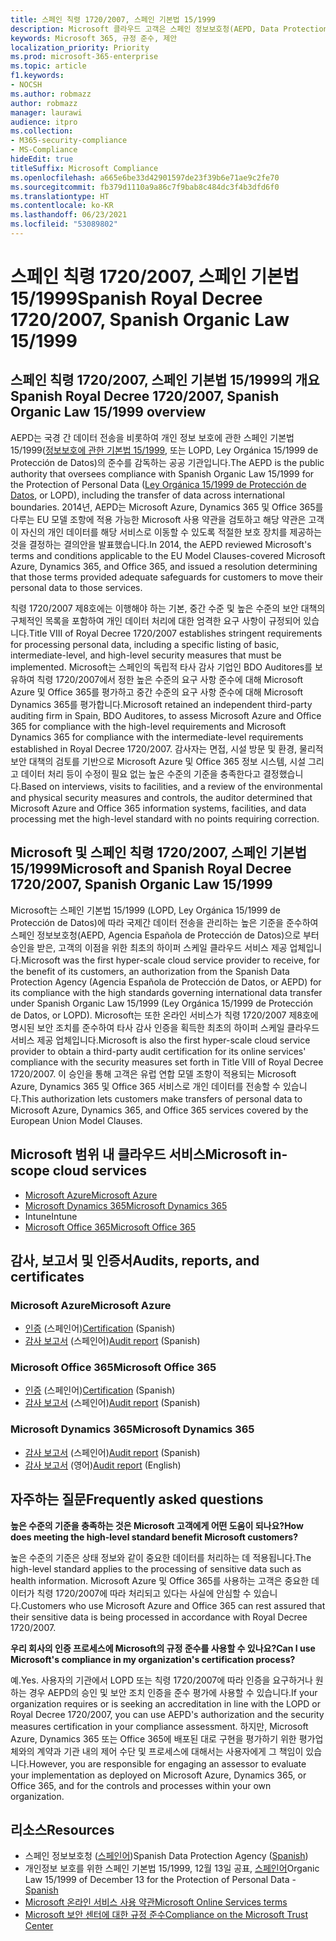 ```yaml
---
title: 스페인 칙령 1720/2007, 스페인 기본법 15/1999
description: Microsoft 클라우드 고객은 스페인 정보보호청(AEPD, Data Protection Agency)을 통해 국경을 넘어 데이터를 전송할 수 있는 권한을 부여 받았습니다.
keywords: Microsoft 365, 규정 준수, 제안
localization_priority: Priority
ms.prod: microsoft-365-enterprise
ms.topic: article
f1.keywords:
- NOCSH
ms.author: robmazz
author: robmazz
manager: laurawi
audience: itpro
ms.collection:
- M365-security-compliance
- MS-Compliance
hideEdit: true
titleSuffix: Microsoft Compliance
ms.openlocfilehash: a665e6be33d42901597de23f39b6e71ae9c2fe70
ms.sourcegitcommit: fb379d1110a9a86c7f9bab8c484dc3f4b3dfd6f0
ms.translationtype: HT
ms.contentlocale: ko-KR
ms.lasthandoff: 06/23/2021
ms.locfileid: "53089802"
---
```

# <a name="spanish-royal-decree-17202007-spanish-organic-law-151999"></a><span data-ttu-id="2c8e3-104">스페인 칙령 1720/2007, 스페인 기본법 15/1999</span><span class="sxs-lookup"><span data-stu-id="2c8e3-104">Spanish Royal Decree 1720/2007, Spanish Organic Law 15/1999</span></span>

## <a name="spanish-royal-decree-17202007-spanish-organic-law-151999-overview"></a><span data-ttu-id="2c8e3-105">스페인 칙령 1720/2007, 스페인 기본법 15/1999의 개요</span><span class="sxs-lookup"><span data-stu-id="2c8e3-105">Spanish Royal Decree 1720/2007, Spanish Organic Law 15/1999 overview</span></span>

<span data-ttu-id="2c8e3-106">AEPD는 국경 간 데이터 전송을 비롯하여 개인 정보 보호에 관한 스페인 기본법 15/1999([정보보호에 관한 기본법 15/1999](https://www.boe.es/buscar/act.php?id=BOE-A-1999-23750), 또는 LOPD, Ley Orgánica 15/1999 de Protección de Datos)의 준수를 감독하는 공공 기관입니다.</span><span class="sxs-lookup"><span data-stu-id="2c8e3-106">The AEPD is the public authority that oversees compliance with Spanish Organic Law 15/1999 for the Protection of Personal Data ([Ley Orgánica 15/1999 de Protección de Datos](https://www.boe.es/buscar/act.php?id=BOE-A-1999-23750), or LOPD), including the transfer of data across international boundaries.</span></span> <span data-ttu-id="2c8e3-107">2014년, AEPD는 Microsoft Azure, Dynamics 365 및 Office 365를 다루는 EU 모델 조항에 적용 가능한 Microsoft 사용 약관을 검토하고 해당 약관은 고객이 자신의 개인 데이터를 해당 서비스로 이동할 수 있도록 적절한 보호 장치를 제공하는 것을 결정하는 결의안을 발표했습니다.</span><span class="sxs-lookup"><span data-stu-id="2c8e3-107">In 2014, the AEPD reviewed Microsoft's terms and conditions applicable to the EU Model Clauses-covered Microsoft Azure, Dynamics 365, and Office 365, and issued a resolution determining that those terms provided adequate safeguards for customers to move their personal data to those services.</span></span>

<span data-ttu-id="2c8e3-108">칙령 1720/2007 제8호에는 이행해야 하는 기본, 중간 수준 및 높은 수준의 보안 대책의 구체적인 목록을 포함하여 개인 데이터 처리에 대한 엄격한 요구 사항이 규정되어 있습니다.</span><span class="sxs-lookup"><span data-stu-id="2c8e3-108">Title VIII of Royal Decree 1720/2007 establishes stringent requirements for processing personal data, including a specific listing of basic, intermediate-level, and high-level security measures that must be implemented.</span></span> <span data-ttu-id="2c8e3-109">Microsoft는 스페인의 독립적 타사 감사 기업인 BDO Auditores를 보유하여 칙령 1720/2007에서 정한 높은 수준의 요구 사항 준수에 대해 Microsoft Azure 및 Office 365를 평가하고 중간 수준의 요구 사항 준수에 대해 Microsoft Dynamics 365를 평가합니다.</span><span class="sxs-lookup"><span data-stu-id="2c8e3-109">Microsoft retained an independent third-party auditing firm in Spain, BDO Auditores, to assess Microsoft Azure and Office 365 for compliance with the high-level requirements and Microsoft Dynamics 365 for compliance with the intermediate-level requirements established in Royal Decree 1720/2007.</span></span> <span data-ttu-id="2c8e3-110">감사자는 면접, 시설 방문 및 환경, 물리적 보안 대책의 검토를 기반으로 Microsoft Azure 및 Office 365 정보 시스템, 시설 그리고 데이터 처리 등이 수정이 필요 없는 높은 수준의 기준을 충족한다고 결정했습니다.</span><span class="sxs-lookup"><span data-stu-id="2c8e3-110">Based on interviews, visits to facilities, and a review of the environmental and physical security measures and controls, the auditor determined that Microsoft Azure and Office 365 information systems, facilities, and data processing met the high-level standard with no points requiring correction.</span></span>

## <a name="microsoft-and-spanish-royal-decree-17202007-spanish-organic-law-151999"></a><span data-ttu-id="2c8e3-111">Microsoft 및 스페인 칙령 1720/2007, 스페인 기본법 15/1999</span><span class="sxs-lookup"><span data-stu-id="2c8e3-111">Microsoft and Spanish Royal Decree 1720/2007, Spanish Organic Law 15/1999</span></span>

<span data-ttu-id="2c8e3-112">Microsoft는 스페인 기본법 15/1999 (LOPD, Ley Orgánica 15/1999 de Protección de Datos)에 따라 국제간 데이터 전송을 관리하는 높은 기준을 준수하여 스페인 정보보호청(AEPD, Agencia Española de Protección de Datos)으로 부터 승인을 받은, 고객의 이점을 위한 최초의 하이퍼 스케일 클라우드 서비스 제공 업체입니다.</span><span class="sxs-lookup"><span data-stu-id="2c8e3-112">Microsoft was the first hyper-scale cloud service provider to receive, for the benefit of its customers, an authorization from the Spanish Data Protection Agency (Agencia Española de Protección de Datos, or AEPD) for its compliance with the high standards governing international data transfer under Spanish Organic Law 15/1999 (Ley Orgánica 15/1999 de Protección de Datos, or LOPD).</span></span> <span data-ttu-id="2c8e3-113">Microsoft는 또한 온라인 서비스가 칙령 1720/2007 제8호에 명시된 보안 조치를 준수하여 타사 감사 인증을 획득한 최초의 하이퍼 스케일 클라우드 서비스 제공 업체입니다.</span><span class="sxs-lookup"><span data-stu-id="2c8e3-113">Microsoft is also the first hyper-scale cloud service provider to obtain a third-party audit certification for its online services' compliance with the security measures set forth in Title VIII of Royal Decree 1720/2007.</span></span> <span data-ttu-id="2c8e3-114">이 승인을 통해 고객은 유럽 연합 모델 조항이 적용되는 Microsoft Azure, Dynamics 365 및 Office 365 서비스로 개인 데이터를 전송할 수 있습니다.</span><span class="sxs-lookup"><span data-stu-id="2c8e3-114">This authorization lets customers make transfers of personal data to Microsoft Azure, Dynamics 365, and Office 365 services covered by the European Union Model Clauses.</span></span>

## <a name="microsoft-in-scope-cloud-services"></a><span data-ttu-id="2c8e3-115">Microsoft 범위 내 클라우드 서비스</span><span class="sxs-lookup"><span data-stu-id="2c8e3-115">Microsoft in-scope cloud services</span></span>

- [<span data-ttu-id="2c8e3-116">Microsoft Azure</span><span class="sxs-lookup"><span data-stu-id="2c8e3-116">Microsoft Azure</span></span>](https://aka.ms/AzureCompliance)
- [<span data-ttu-id="2c8e3-117">Microsoft Dynamics 365</span><span class="sxs-lookup"><span data-stu-id="2c8e3-117">Microsoft Dynamics 365</span></span>](https://aka.ms/d365-compliance-list)
- <span data-ttu-id="2c8e3-118">Intune</span><span class="sxs-lookup"><span data-stu-id="2c8e3-118">Intune</span></span>
- [<span data-ttu-id="2c8e3-119">Microsoft Office 365</span><span class="sxs-lookup"><span data-stu-id="2c8e3-119">Microsoft Office 365</span></span>](https://aka.ms/o365-compliance-framework)

## <a name="audits-reports-and-certificates"></a><span data-ttu-id="2c8e3-120">감사, 보고서 및 인증서</span><span class="sxs-lookup"><span data-stu-id="2c8e3-120">Audits, reports, and certificates</span></span>

### <a name="microsoft-azure"></a><span data-ttu-id="2c8e3-121">Microsoft Azure</span><span class="sxs-lookup"><span data-stu-id="2c8e3-121">Microsoft Azure</span></span>

- <span data-ttu-id="2c8e3-122">[인증](https://servicetrust.microsoft.com/ViewPage/MSComplianceGuide?command=Download&downloadType=Document&downloadId=1b6465af-d3c7-4738-be6e-3ab31c01b839&docTab=4ce99610-c9c0-11e7-8c2c-f908a777fa4d_GRC_Assessment_Reports) (스페인어)</span><span class="sxs-lookup"><span data-stu-id="2c8e3-122">[Certification](https://servicetrust.microsoft.com/ViewPage/MSComplianceGuide?command=Download&downloadType=Document&downloadId=1b6465af-d3c7-4738-be6e-3ab31c01b839&docTab=4ce99610-c9c0-11e7-8c2c-f908a777fa4d_GRC_Assessment_Reports) (Spanish)</span></span>
- <span data-ttu-id="2c8e3-123">[감사 보고서](https://servicetrust.microsoft.com/ViewPage/MSComplianceGuide?command=Download&downloadType=Document&downloadId=10c093a0-1f83-43c5-8f47-3ddc481cc2e9&docTab=4ce99610-c9c0-11e7-8c2c-f908a777fa4d_GRC_Assessment_Reports) (스페인어)</span><span class="sxs-lookup"><span data-stu-id="2c8e3-123">[Audit report](https://servicetrust.microsoft.com/ViewPage/MSComplianceGuide?command=Download&downloadType=Document&downloadId=10c093a0-1f83-43c5-8f47-3ddc481cc2e9&docTab=4ce99610-c9c0-11e7-8c2c-f908a777fa4d_GRC_Assessment_Reports) (Spanish)</span></span>

### <a name="microsoft-office-365"></a><span data-ttu-id="2c8e3-124">Microsoft Office 365</span><span class="sxs-lookup"><span data-stu-id="2c8e3-124">Microsoft Office 365</span></span>

- <span data-ttu-id="2c8e3-125">[인증](https://servicetrust.microsoft.com/ViewPage/MSComplianceGuide?command=Download&downloadType=Document&downloadId=0455a8c5-f458-40c4-b7bb-b936b5ab99f5&docTab=4ce99610-c9c0-11e7-8c2c-f908a777fa4d_GRC_Assessment_Reports) (스페인어)</span><span class="sxs-lookup"><span data-stu-id="2c8e3-125">[Certification](https://servicetrust.microsoft.com/ViewPage/MSComplianceGuide?command=Download&downloadType=Document&downloadId=0455a8c5-f458-40c4-b7bb-b936b5ab99f5&docTab=4ce99610-c9c0-11e7-8c2c-f908a777fa4d_GRC_Assessment_Reports) (Spanish)</span></span>
- <span data-ttu-id="2c8e3-126">[감사 보고서](https://servicetrust.microsoft.com/ViewPage/MSComplianceGuide?command=Download&downloadType=Document&downloadId=aecfad3e-2a46-44fd-96fb-1cbe83c6a00d&docTab=4ce99610-c9c0-11e7-8c2c-f908a777fa4d_GRC_Assessment_Reports) (스페인어)</span><span class="sxs-lookup"><span data-stu-id="2c8e3-126">[Audit report](https://servicetrust.microsoft.com/ViewPage/MSComplianceGuide?command=Download&downloadType=Document&downloadId=aecfad3e-2a46-44fd-96fb-1cbe83c6a00d&docTab=4ce99610-c9c0-11e7-8c2c-f908a777fa4d_GRC_Assessment_Reports) (Spanish)</span></span>

### <a name="microsoft-dynamics-365"></a><span data-ttu-id="2c8e3-127">Microsoft Dynamics 365</span><span class="sxs-lookup"><span data-stu-id="2c8e3-127">Microsoft Dynamics 365</span></span>

- <span data-ttu-id="2c8e3-128">[감사 보고서](https://servicetrust.microsoft.com/ViewPage/MSComplianceGuide?command=Download&downloadType=Document&downloadId=1339c931-f316-4521-88fc-d60ef1d84106&docTab=4ce99610-c9c0-11e7-8c2c-f908a777fa4d_GRC_Assessment_Reports) (스페인어)</span><span class="sxs-lookup"><span data-stu-id="2c8e3-128">[Audit report](https://servicetrust.microsoft.com/ViewPage/MSComplianceGuide?command=Download&downloadType=Document&downloadId=1339c931-f316-4521-88fc-d60ef1d84106&docTab=4ce99610-c9c0-11e7-8c2c-f908a777fa4d_GRC_Assessment_Reports) (Spanish)</span></span>
- <span data-ttu-id="2c8e3-129">[감사 보고서](https://servicetrust.microsoft.com/ViewPage/MSComplianceGuide?command=Download&downloadType=Document&downloadId=9efdba37-fa64-4d09-9703-714187435024&docTab=4ce99610-c9c0-11e7-8c2c-f908a777fa4d_GRC_Assessment_Reports) (영어)</span><span class="sxs-lookup"><span data-stu-id="2c8e3-129">[Audit report](https://servicetrust.microsoft.com/ViewPage/MSComplianceGuide?command=Download&downloadType=Document&downloadId=9efdba37-fa64-4d09-9703-714187435024&docTab=4ce99610-c9c0-11e7-8c2c-f908a777fa4d_GRC_Assessment_Reports) (English)</span></span>

## <a name="frequently-asked-questions"></a><span data-ttu-id="2c8e3-130">자주하는 질문</span><span class="sxs-lookup"><span data-stu-id="2c8e3-130">Frequently asked questions</span></span>

<span data-ttu-id="2c8e3-131">**높은 수준의 기준을 충족하는 것은 Microsoft 고객에게 어떤 도움이 되나요?**</span><span class="sxs-lookup"><span data-stu-id="2c8e3-131">**How does meeting the high-level standard benefit Microsoft customers?**</span></span>

<span data-ttu-id="2c8e3-132">높은 수준의 기준은 상태 정보와 같이 중요한 데이터를 처리하는 데 적용됩니다.</span><span class="sxs-lookup"><span data-stu-id="2c8e3-132">The high-level standard applies to the processing of sensitive data such as health information.</span></span> <span data-ttu-id="2c8e3-133">Microsoft Azure 및 Office 365를 사용하는 고객은 중요한 데이터가 칙령 1720/2007에 따라 처리되고 있다는 사실에 안심할 수 있습니다.</span><span class="sxs-lookup"><span data-stu-id="2c8e3-133">Customers who use Microsoft Azure and Office 365 can rest assured that their sensitive data is being processed in accordance with Royal Decree 1720/2007.</span></span>

<span data-ttu-id="2c8e3-134">**우리 회사의 인증 프로세스에 Microsoft의 규정 준수를 사용할 수 있나요?**</span><span class="sxs-lookup"><span data-stu-id="2c8e3-134">**Can I use Microsoft's compliance in my organization's certification process?**</span></span>

<span data-ttu-id="2c8e3-135">예.</span><span class="sxs-lookup"><span data-stu-id="2c8e3-135">Yes.</span></span> <span data-ttu-id="2c8e3-136">사용자의 기관에서 LOPD 또는 칙령 1720/2007에 따라 인증을 요구하거나 원하는 경우 AEPD의 승인 및 보안 조치 인증을 준수 평가에 사용할 수 있습니다.</span><span class="sxs-lookup"><span data-stu-id="2c8e3-136">If your organization requires or is seeking an accreditation in line with the LOPD or Royal Decree 1720/2007, you can use AEPD's authorization and the security measures certification in your compliance assessment.</span></span> <span data-ttu-id="2c8e3-137">하지만, Microsoft Azure, Dynamics 365 또는 Office 365에 배포된 대로 구현을 평가하기 위한 평가업체와의 계약과 기관 내의 제어 수단 및 프로세스에 대해서는 사용자에게 그 책임이 있습니다.</span><span class="sxs-lookup"><span data-stu-id="2c8e3-137">However, you are responsible for engaging an assessor to evaluate your implementation as deployed on Microsoft Azure, Dynamics 365, or Office 365, and for the controls and processes within your own organization.</span></span>

## <a name="resources"></a><span data-ttu-id="2c8e3-138">리소스</span><span class="sxs-lookup"><span data-stu-id="2c8e3-138">Resources</span></span>

- <span data-ttu-id="2c8e3-139">스페인 정보보호청 ([스페인어](https://www.agpd.es/portalwebAGPD/index-ides-idphp.php))</span><span class="sxs-lookup"><span data-stu-id="2c8e3-139">Spanish Data Protection Agency ([Spanish](https://www.agpd.es/portalwebAGPD/index-ides-idphp.php))</span></span>
- <span data-ttu-id="2c8e3-140">개인정보 보호를 위한 스페인 기본법 15/1999, 12월 13일 공표, [스페인어](https://www.boe.es/buscar/act.php?id=BOE-A-1999-23750)</span><span class="sxs-lookup"><span data-stu-id="2c8e3-140">Organic Law 15/1999 of December 13 for the Protection of Personal Data - [Spanish](https://www.boe.es/buscar/act.php?id=BOE-A-1999-23750)</span></span>
- [<span data-ttu-id="2c8e3-141">Microsoft 온라인 서비스 사용 약관</span><span class="sxs-lookup"><span data-stu-id="2c8e3-141">Microsoft Online Services terms</span></span>](https://aka.ms/Online-Services-Terms)
- [<span data-ttu-id="2c8e3-142">Microsoft 보안 센터에 대한 규정 준수</span><span class="sxs-lookup"><span data-stu-id="2c8e3-142">Compliance on the Microsoft Trust Center</span></span>](https://www.microsoft.com/trust-center/compliance/compliance-overview)
